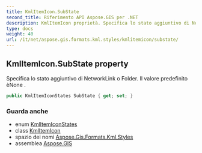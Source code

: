 ```yaml
---
title: KmlItemIcon.SubState
second_title: Riferimento API Aspose.GIS per .NET
description: KmlItemIcon proprietà. Specifica lo stato aggiuntivo di NetworkLink o Folder. Il valore predefinito èNone .
type: docs
weight: 40
url: /it/net/aspose.gis.formats.kml.styles/kmlitemicon/substate/
---
```

## KmlItemIcon.SubState property

Specifica lo stato aggiuntivo di NetworkLink o Folder. Il valore predefinito èNone .

```csharp
public KmlItemIconStates SubState { get; set; }
```

### Guarda anche

* enum [KmlItemIconStates](../../kmlitemiconstates/)
* class [KmlItemIcon](../)
* spazio dei nomi [Aspose.Gis.Formats.Kml.Styles](../../kmlitemicon/)
* assemblea [Aspose.GIS](../../../)



